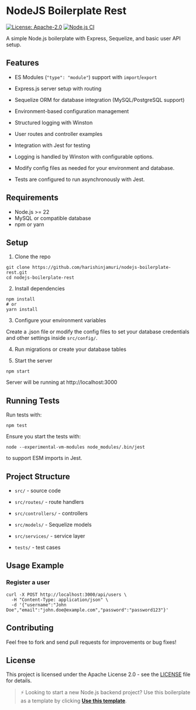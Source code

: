 # NodeJS Boilerplate Rest

[![License: Apache-2.0](https://img.shields.io/badge/License-Apache%202.0-blue.svg)](LICENSE)
[![Node.js CI](https://img.shields.io/badge/node-%3E%3D22.x-brightgreen.svg)]()


A simple Node.js boilerplate with Express, Sequelize, and basic user API setup.

## Features

- ES Modules (`"type": "module"`) support with `import`/`export`
- Express.js server setup with routing
- Sequelize ORM for database integration (MySQL/PostgreSQL support)
- Environment-based configuration management
- Structured logging with Winston
- User routes and controller examples
- Integration with Jest for testing

- Logging is handled by Winston with configurable options.

- Modify config files as needed for your environment and database.

- Tests are configured to run asynchronously with Jest.

## Requirements

- Node.js >= 22
- MySQL or compatible database
- npm or yarn

## Setup

1. Clone the repo

```
git clone https://github.com/harishinjamuri/nodejs-boilerplate-rest.git
cd nodejs-boilerplate-rest
```

2. Install dependencies

```
npm install
# or
yarn install
```

3. Configure your environment variables

Create a .json file or modify the config files to set your database credentials and other settings inside `src/config/`.

4. Run migrations or create your database tables

5. Start the server

```
npm start
```

Server will be running at http://localhost:3000

## Running Tests
Run tests with:
```
npm test
```

Ensure you start the tests with:

```
node --experimental-vm-modules node_modules/.bin/jest
```
to support ESM imports in Jest.

## Project Structure
- `src/` - source code

- `src/routes/` - route handlers

- `src/controllers/` - controllers

- `src/models/` - Sequelize models

- `src/services/` - service layer

- `tests/` - test cases

## Usage Example
### Register a user
```
curl -X POST http://localhost:3000/api/users \
  -H "Content-Type: application/json" \
  -d '{"username":"John Doe","email":"john.doe@example.com","password":"password123"}'
```

## Contributing
Feel free to fork and send pull requests for improvements or bug fixes!


## License
This project is licensed under the Apache License 2.0 - see the [LICENSE](https://github.com/harishinjamuri/nodejs-boilerplate-rest/blob/main/LICENSE) file for details.

> ⚡ Looking to start a new Node.js backend project? Use this boilerplate as a template by clicking [**Use this template**](https://github.com/harishinjamuri/nodejs-boilerplate-rest/generate).
